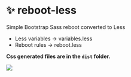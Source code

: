 # ✨ reboot-less
Simple Bootstrap Sass reboot converted to Less

* Less variables -> variables.less
* Reboot rules -> reboot.less

**Css generated files are in the `dist` folder.**

![](https://media.giphy.com/media/3o7TKU8RvQuomFfUUU/giphy.gif)
